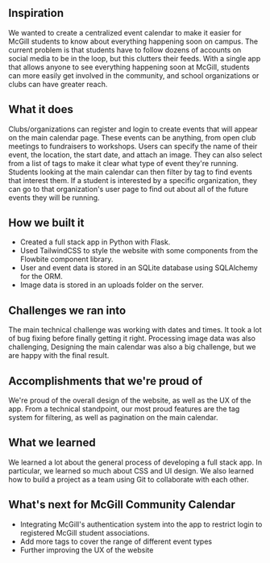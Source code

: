 ## Inspiration

We wanted to create a centralized event calendar to make it easier for McGill students to know about everything happening soon on campus. The current problem is that students have to follow dozens of accounts on social media to be in the loop, but this clutters their feeds. With a single app that allows anyone to see everything happening soon at McGill, students can more easily get involved in the community, and school organizations or clubs can have greater reach.

## What it does

Clubs/organizations can register and login to create events that will appear on the main calendar page. These events can be anything, from open club meetings to fundraisers to workshops. Users can specify the name of their event, the location, the start date, and attach an image. They can also select from a list of tags to make it clear what type of event they're running. Students looking at the main calendar can then filter by tag to find events that interest them. If a student is interested by a specific organization, they can go to that organization's user page to find out about all of the future events they will be running.

## How we built it

- Created a full stack app in Python with Flask.
- Used TailwindCSS to style the website with some components from the Flowbite component library.
- User and event data is stored in an SQLite database using SQLAlchemy for the ORM.
- Image data is stored in an uploads folder on the server.

## Challenges we ran into

The main technical challenge was working with dates and times. It took a lot of bug fixing before finally getting it right. Processing image data was also challenging, Designing the main calendar was also a big challenge, but we are happy with the final result.

## Accomplishments that we're proud of

We're proud of the overall design of the website, as well as the UX of the app.
From a technical standpoint, our most proud features are the tag system for filtering, as well as pagination on the main calendar.

## What we learned

We learned a lot about the general process of developing a full stack app. In particular, we learned so much about CSS and UI design. We also learned how to build a project as a team using Git to collaborate with each other.

## What's next for McGill Community Calendar

- Integrating McGill's authentication system into the app to restrict login to registered McGill student associations.
- Add more tags to cover the range of different event types
- Further improving the UX of the website
